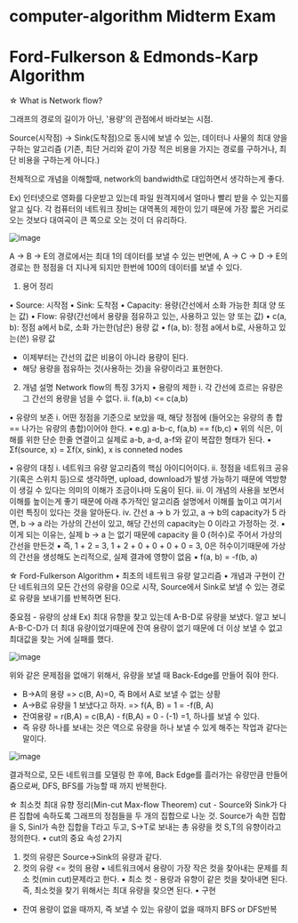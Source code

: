 # computer-algorithm Midterm Exam

# Ford-Fulkerson & Edmonds-Karp Algorithm

☆ What is Network flow?

그래프의 경로의 길이가 아닌, '용량'의 관점에서 바라보는 시점.

Source(시작점) -> Sink(도착점)으로 동시에 보낼 수 있는, 데이터나 사물의 최대 양을 구하는 알고리즘 (기존, 최단 거리와 같이 가장 적은 비용을 가지는 경로를 구하거나, 최단 비용을 구하는게 아니다.)

전체적으로 개념을 이해할때, network의 bandwidth로 대입하면서 생각하는게 좋다.

Ex) 인터넷으로 영화를 다운받고 있는데 파일 원격지에서 얼마나 빨리 받을 수 있는지를 알고 싶다. 각 컴퓨터의 네트워크 장비는 대역폭의 제한이 있기 때문에 가장 짧은 거리로 오는 것보다 대여곡이 큰 쪽으로 오는 것이 더 유리하다.

![image](https://user-images.githubusercontent.com/101514626/164952137-11f6c599-68b1-4b4c-a375-c55a87635368.png)

A -> B -> E의 경로에서는 최대 1의 데이터를 보낼 수 있는 반면에, A -> C -> D -> E의 경로는 한 정점을 더 지나게 되지만 한번에 100의 데이터를 보낼 수 있다.


1. 용어 정리

• Source: 시작점
• Sink: 도착점
• Capacity: 용량(간선에서 소화 가능한 최대 양 또는 값)
• Flow: 유량(간선에서 용량을 점유하고 있는, 사용하고 있는 양 또는 값)
• c(a, b): 정점 a에서 b로, 소화 가는한(남은) 용량 값
• f(a, b): 정점 a에서 b로, 사용하고 있는(쓴) 유량 값
- 이제부터는 간선의 값은 비용이 아니라 용량이 된다.
- 해당 용량을 점유하는 것(사용하는 것)을 유량이라고 표현한다.

2. 개념 설명
Network flow의 특징 3가지
• 용량의 제한
i. 각 간선에 흐르는 유량은 그 간선의 용량을 넘을 수 없다.
ii. f(a,b) <= c(a,b)

• 유량의 보존
i. 어떤 정점을 기준으로 보았을 때, 해당 정점에 (들어오는 유량의 총 합 == 나가는 유량의 총합)이어야 한다.
  ▪ e.g) a-b-c, f(a,b) == f(b,c)
  ▪ 위의 식은, 이해를 위한 단순 한줄 연결이고 실제로 a-b, a-d, a-f와 같이 복잡한 형태가 된다.
  ▪ Σf(source, x) = Σf(x, sink), x is conneted nodes
  
• 유량의 대칭
i. 네트워크 유량 알고리즘의 핵심 아이디어이다.
ii. 정점을 네트워크 공유기(혹은 스위치 등)으로 생각하면, upload, download가 발생 가능하기 때문에 역방향이 생길 수 있다는 의미의 이해가 조금이나마 도움이 된다.
iii. 이 개념의 사용을 보면서 이해를 높이는게 좋기 때문에 아래 추가적인 알고리즘 설명에서 이해를 높이고 여기서 이런 특징이 있다는 것을 알아둔다.
iv. 간선 a → b 가 있고, a → b의 capacity가 5 라면, b → a 라는 가상의 간선이 있고, 해당 간선의 capacity는 0 이라고 가정하는 것.
  ▪ 이게 되는 이유는, 실제 b → a 는 없기 때문에 capacity 을 0 (허수)로 주어서 가상의 간선을 만든것
  ▪ 즉, 1 + 2 = 3, 1 + 2 + 0 + 0 + 0 + 0 = 3, 0은 허수이기때문에 가상의 간선을 생성해도 논리적으로, 실제 결과에 영향이 없음
  ▪ f(a, b) = -f(b, a)

☆ Ford-Fulkerson Algorithm
• 최초의 네트워크 유량 알고리즘
• 개념과 구현이 간단
네트워크의 모든 간선의 유량을 0으로 시작, Source에서 Sink로 보낼 수 있는 경로로 유량을 보내기를 반복하면 된다.

중요점 - 유량의 상쇄
Ex) 최대 유향을 찾고 있는데 A-B-D로 유량을 보냈다. 알고 보니 A-B-C-D가 더 최대 유량이었기때문에 잔여 용량이 없기 때문에 더 이상 보낼 수 없고 최대값을 찾는 거에 실패를 했다.

![image](https://user-images.githubusercontent.com/101514626/164952388-3f70da9b-bd9e-4a19-beb6-7d56c276ebee.png)

위와 같은 문제점을 없애기 위해서, 유량을 보낼 때 Back-Edge를 만들어 줘야 한다.
- B->A의 용량 => c(B, A)=0, 즉 B에서 A로 보낼 수 없는 상황
- A->B로 유량을 1 보냈다고 하자. => f(A, B) = 1 = -f(B, A)
- 잔여용량 = r(B,A) = c(B,A) - f(B,A) = 0 - (-1) =1, 하나를 보낼 수 있다.
- 즉 유량 하나를 보내는 것은 역으로 유량을 하나 보낼 수 있게 해주는 작업과 같다는 말이다.

![image](https://user-images.githubusercontent.com/101514626/164952496-45549f38-6176-43c4-bf75-fc1eff96dbd2.png)

결과적으로, 모든 네트워크를 모델링 한 후에, Back Edge를 흘러가는 유량만큼 만들어 줌으로써, DFS, BFS를 가능할 때 까지 반복한다.

☆ 최소컷 최대 유향 정리(Min-cut Max-flow Theorem)
cut - Source와 Sink가 다른 집합에 속하도록 그래프의 정점들을 두 개의 집합으로 나눈 것. Source가 속한 집합을 S, Sinl가 속한 집합을 T라고 두고, S->T로 보내는 총 유량을 컷 S,T의 유향이라고 정의한다.
• cut의 중요 속성 2가지
  1. 컷의 유량은 Source->Sink의 유량과 같다.
  2. 컷의 유량 <= 컷의 용량
  ▪ 네트워크에서 용량이 가장 작은 컷을 찾아내는 문제를 최소 컷(min cut)문제라고 한다.
  ▪ 최소 컷 - 용량과 유향이 같은 컷을 찾아내면 된다.
 즉, 최소컷을 찾기 위해서는 최대 유량을 찾으면 된다.
• 구현
- 잔여 용량이 없을 때까지, 즉 보낼 수 있는 유량이 없을 때까지 BFS or DFS반복
 
